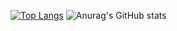[![Top Langs](https://github-readme-stats.vercel.app/api/top-langs/?username=dckokis)](https://github.com/anuraghazra/github-readme-stats)
![Anurag's GitHub stats](https://github-readme-stats.vercel.app/api?username=dckokis&show_icons=true&theme=radical)
